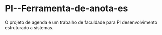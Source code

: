 # PI--Ferramenta-de-anota-es
O projeto de agenda é um trabalho de faculdade para PI desenvolvimento estruturado a sistemas.
